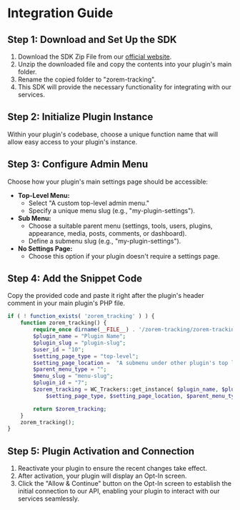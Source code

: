 # Integration Guide

## Step 1: Download and Set Up the SDK
1. Download the SDK Zip File from our [official website](link_to_sdk).
2. Unzip the downloaded file and copy the contents into your plugin's main folder.
3. Rename the copied folder to "zorem-tracking".
4. This SDK will provide the necessary functionality for integrating with our services.

## Step 2: Initialize Plugin Instance
Within your plugin's codebase, choose a unique function name that will allow easy access to your plugin's instance.

## Step 3: Configure Admin Menu
Choose how your plugin's main settings page should be accessible:
- **Top-Level Menu:**
  - Select "A custom top-level admin menu."
  - Specify a unique menu slug (e.g., "my-plugin-settings").
- **Sub Menu:**
  - Choose a suitable parent menu (settings, tools, users, plugins, appearance, media, posts, comments, or dashboard).
  - Define a submenu slug (e.g., "my-plugin-settings").
- **No Settings Page:**
  - Choose this option if your plugin doesn't require a settings page.

## Step 4: Add the Snippet Code
Copy the provided code and paste it right after the plugin's header comment in your main plugin's PHP file.
```php
if ( ! function_exists( 'zorem_tracking' ) ) {
    function zorem_tracking() {
        require_once dirname(__FILE__) . '/zorem-tracking/zorem-tracking.php';
        $plugin_name = "Plugin Name";
        $plugin_slug = "plugin-slug";
        $user_id = "10";
        $setting_page_type = "top-level";
        $setting_page_location =  "A submenu under other plugin's top level menu";
        $parent_menu_type = "";
        $menu_slug = "menu-slug";
        $plugin_id = "7";
        $zorem_tracking = WC_Trackers::get_instance( $plugin_name, $plugin_slug, $user_id,
            $setting_page_type, $setting_page_location, $parent_menu_type,  $menu_slug, $plugin_id );

        return $zorem_tracking;
    }
    zorem_tracking();
}

```

## Step 5: Plugin Activation and Connection
1. Reactivate your plugin to ensure the recent changes take effect.
2. After activation, your plugin will display an Opt-In screen.
3. Click the "Allow & Continue" button on the Opt-In screen to establish the initial connection to our API, enabling your plugin to interact with our services seamlessly.
